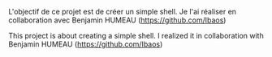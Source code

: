 L'objectif de ce projet est de créer un simple shell. Je l'ai réaliser en collaboration avec Benjamin HUMEAU (https://github.com/Ibaos)

This project is about creating a simple shell. I realized it in collaboration with Benjamin HUMEAU (https://github.com/Ibaos)
